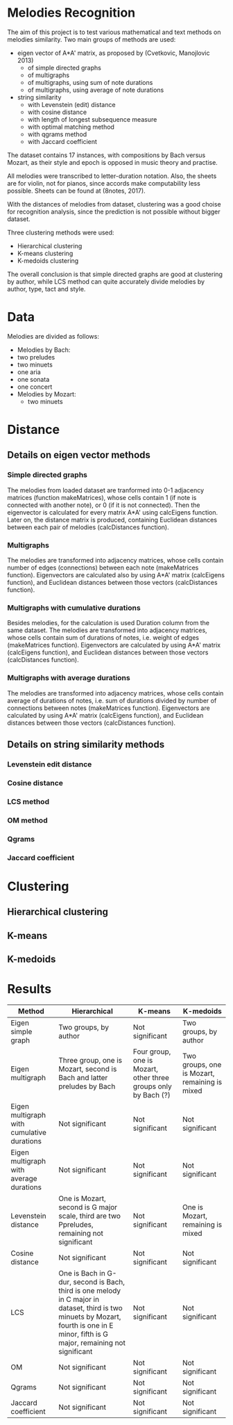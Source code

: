 # Melodies Recognition

The aim of this project is to test various mathematical and text methods on melodies similarity. 
Two main groups of methods are used:
* eigen vector of A*A' matrix, as proposed by (Cvetkovic, Manojlovic 2013)
  * of simple directed graphs
  * of multigraphs
  * of multigraphs, using sum of note durations
  * of multigraphs, using average of note durations
* string similarity
  * with Levenstein (edit) distance
  * with cosine distance
  * with length of longest subsequence measure
  * with optimal matching method
  * with qgrams method
  * with Jaccard coefficient
  

The dataset contains 17 instances, with compositions by Bach versus Mozart, as their style and epoch is opposed in music theory and practise. 

All melodies were transcribed to letter-duration notation. Also, the sheets are for violin, not for pianos, since accords make computability less possible. Sheets can be found at (8notes, 2017). 

With the distances of melodies from dataset, clustering was a good choise for recognition analysis, since the prediction is not possible without bigger dataset.

Three clustering methods were used:
  * Hierarchical clustering
  * K-means clustering
  * K-medoids clustering

The overall conclusion is that simple directed graphs are good at clustering by author, while LCS method can quite accurately divide melodies by author, type, tact and style.

# Data
Melodies are divided as follows:
  * Melodies by Bach:
   * two preludes
   * two minuets
   * one aria
   * one sonata
   * one concert
  * Melodies by Mozart:
    * two minuets
# Distance
## Details on eigen vector methods
### Simple directed graphs
The melodies from loaded dataset are tranformed into 0-1 adjacency matrices (function makeMatrices), whose cells contain 1 (if note is connected with another note), or 0 (if it is not connected). Then the eigenvector is calculated for every matrix A\*A' using calcEigens function. Later on, the distance matrix is produced, containing Euclidean distances between each pair of melodies (calcDistances function). 
### Multigraphs
The melodies are transformed into adjacency matrices, whose cells contain number of edges (connections) between each note (makeMatrices function). Eigenvectors are calculated also by using A\*A' matrix (calcEigens function), and Euclidean distances between those vectors (calcDistances function). 
### Multigraphs with cumulative durations
Besides melodies, for the calculation is used Duration column from the same dataset. The melodies are transformed into adjacency matrices, whose cells contain sum of durations of notes, i.e. weight of edges (makeMatrices function). Eigenvectors are calculated by using A\*A' matrix (calcEigens function), and Euclidean distances between those vectors (calcDistances function). 
### Multigraphs with average durations
The melodies are transformed into adjacency matrices, whose cells contain average of durations of notes, i.e. sum of durations divided by number of connections between notes (makeMatrices function). Eigenvectors are calculated by using A\*A' matrix (calcEigens function), and Euclidean distances between those vectors (calcDistances function). 
## Details on string similarity methods
### Levenstein edit distance
### Cosine distance
### LCS method
### OM method
### Qgrams
### Jaccard coefficient

# Clustering
## Hierarchical clustering
## K-means
## K-medoids

# Results

| Method                        | Hierarchical                         | K-means                      | K-medoids                    |
| ------------------------------| ------------------------------------ |------------------------------|------------------------------|
| Eigen simple graph | Two groups, by author | Not significant | Two groups, by author |
| Eigen multigraph | Three group, one is Mozart, second is Bach and latter preludes by Bach| Four group, one is Mozart, other three groups only by Bach (?)|Two groups, one is Mozart, remaining is mixed |
| Eigen multigraph with cumulative durations | Not significant | Not significant | Not significant |
| Eigen multigraph with average durations | Not significant | Not significant | Not significant |
| Levenstein distance | One is Mozart, second is G major scale, third are two Ppreludes, remaining not significant | Not significant | One is Mozart, remaining is mixed |
| Cosine distance | Not significant | Not significant | Not significant |
| LCS  | One is Bach in G-dur, second is Bach, third is one melody in C major in dataset, third is two minuets by Mozart, fourth is one in E minor, fifth is G major, remaining not significant | Not significant | Not significant |
| OM | Not significant | Not significant | Not significant |
| Qgrams| Not significant | Not significant | Not significant |
| Jaccard coefficient | Not significant | Not significant | Not significant |
